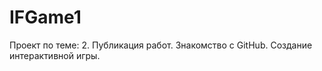 # IFGame1
 Проект по теме: 	 2. Публикация работ. Знакомство с GitHub. Создание интерактивной игры.
